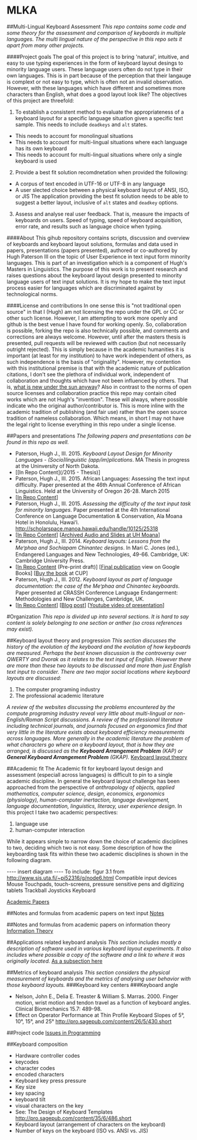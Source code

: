 # MLKA
##Multi-Lingual Keyboard Assessment
_This repo contains some code and some theory for the assessment and comparison of keyboards in multiple languages. The multi lingual nature of the perspective in this repo sets it apart from many other projects._

####Project goals
The goal of this project is to bring 'natural', intuitive, and easy to use typing experiences in the form of keyboard layout desings to minority language users. These language users often do not type in their own languages. This is in part because of the perception that their langauge is complext or not easy to type, which is often not an invalid observation. However, with these languages which have different and sometimes more characters than English, what does a good layout look like?
The objectives of this project are threefold:

1. To establish a consistent method to evaluate the appropriateness of a keyboard layout for a specific language situation given a specific text sample. This needs to include `deadkeys` and `alt` states.
 * This needs to account for monolingual situations
 * This needs to account for multi-lingual situations where each language has its own keyboard
 * This needs to account for multi-lingual situations where only a single keyboard is used
2. Provide a best fit solution recomdnetation when provided the following:
 * A corpus of text encoded in UTF-16 or UTF-8 in any language
 * A user slected choice between a physical keyboard layout of ANSI, ISO, or JIS
The application providing the best fit solution needs to be able to suggest a better layout, inclusive of `alt` states and `deadkey` options.
3. Assess and analyse real user feedback. That is, measure the impacts of keyboards on users. Speed of typing, speed of keyboard acquisition, error rate, and results such as language choice when typing.

####About
This gihub repository contains scripts, discussion and overview of keyboards and keyboard layout solutions, formulas and data used in papers, presentations (papers presented), authored or co-authored by Hugh Paterson III on the topic of User Experience in text input form minority languages. This is part of an investigation which is a component of Hugh's Masters in Linguistics.
The purpose of this work is to present research and raises questions about the keyboard layout design presented to minority language users of text input solutions. It is my hope to make the text input process easier for languages which are discriminated against by technological norms.

####License and contributions
In one sense this is "not traditional open source" in that I (Hugh) am not licensing the repo under the GPL or CC or other such license. However, I am attempting to work more openly and github is the best venue I have found for working openly. So, collaboration is possible, forking the repo is also technically possible, and comments and corrections are always welcome. However, until after the masters thesis is presented, pull requests will be reviewed with caution (but not necessarily outright rejected). This is simply because in the academic humanities it is important (at least for my institution) to have work independent of others, as such independence is the basis of "originality". However, my contention with this institutional premise is that with the academic nature of publication citations, I don't see the plethora of individual work, independent of collaboration and thoughts which have not been influenced by others. That is, [what is new under the sun anyway](https://youtu.be/c7g_oViD00I?t=8s)?
Also in contrast to the norms of open source licenses and collaboration practice this repo may contain cited works which are not Hugh's "invention". These will always, where possible indicate who the original author/contributor is. This is more inline with the academic tradition of publishing (and fair use) rather than the open source tradition of nameless collaboration. Which means, in short I may not have the legal right to license everything in this repo under a single license.

##Papers and presentations
_The following papers and presentations can be found in this repo as well._
* Paterson, Hugh J., III. 2015. _Keyboard Layout Design for Minority Languages - (Socio)linguistic (app/im)plications_. MA Thesis in progress at the Uninversity of North Dakota.
 * [[In Repo Content](/2015 - Thesis)]
* Paterson, Hugh J., III. 2015. African Languages: Assessing the text input difficulty. Paper presented at the 46th  Annual Conference of African Linguistics. Held at the University of Oregon  26-28. March 2015
 * [[In Repo Content](/2015%20-%20Paper%20presented%20at%20ACAL46)]
* Paterson, Hugh J., III. 2015. _Assessing the difficulty of the text input task for minority languages_. Paper presented at the 4th International Conference on Language Documentation & Conservation, Ala Moana Hotel in Honolulu, Hawai‘i. http://scholarspace.manoa.hawaii.edu/handle/10125/25318
 * [[In Repo Content](2015%20-%20ICLDC%20-%20Assessing%20the%20difficulty%20Presentation)] [[Archived Audio and Slides at UH Moana](http://scholarspace.manoa.hawaii.edu/handle/10125/25318)]
* Paterson, Hugh J., III. 2014. _Keyboard layouts: Lessons from the Meꞌphaa and Sochiapam Chinantec designs_. In Mari C. Jones (ed.), Endangered Languages and New Technologies, 49-66. Cambridge, UK: Cambridge University Press.
 * [[In Repo Content](2014%20-%20Publication%20%20-%20Submission%20(Not%20final%20publication%20version)/Second%20(shorter)%20Paper/Final%20submission) (Pre-print draft)] [[Final publication](https://books.google.com/books?id=HpBEBQAAQBAJ&pg=PA49&dq=hugh+Paterson+III&hl=en&sa=X&ei=hDgOVbWpD8r9yQS9g4KYAg&ved=0CCQQ6AEwAQ#v=onepage&q=hugh%20Paterson%20III&f=false) view on Google Books] [[Buy the book](http://www.cambridge.org/US/academic/subjects/languages-linguistics/sociolinguistics/endangered-languages-and-new-technologies) at CUP]
* Paterson, Hugh J., III. 2012. _Keyboard layout as part of language documentation: the case of the Meꞌphaa and Chinantec keyboards_. Paper presented at CRASSH Conference Language Endangerment: Methodologies and New Challenges, Cambridge, UK.
 * [[In Repo Content](/2012%20-%20Paper%20presented%20at%20CRASSH)] [[Blog post](http://hugh.thejourneyler.org/2012/keyboard-design-for-minority-languages/)] [[Youtube video of presentation](http://youtu.be/_Z5n77NPZC0)]

#Organization
_This repo is divided up into several sections. It is hard to say content is solely belonging to one section or anther (so cross references may exist)._

##Keyboard layout theory and progression
_This section discusses the history of the evolution of the keyboard and the evolution of how keyboards are measured. Perhaps the best known discussion is the controversy over QWERTY and Dvorak as it relates to the text input of English. However there are more than these two layouts to be discussed and more than just English text input to consider._
_There are two major social locations where keyboard layouts are discussed:_
  1. The computer programing industry
  2. The professional academic literature

_A review of the websites discussing the problems encountered by the compute programing industry reveal very little about multi-lingual or non-English/Roman Script discussions. A review of the professional literature including technical journals, and journals focused on ergonomics find that very little in the literature exists about keyboard efficiency measurements across languages. More generally in the academic literature the problem of what characters go where on a keyboard layout, that is how they are arranged, is discussed as the **Keyboard Arrangement Problem** (KAP) or **General Keyboard Arrangement Problem** (GKAP)._
[Keyboard layout theory](/KeyboardLayoutTheory.md)

##Academic fit
The Academic fit for keyboard layout design and assessment (especiall across languages) is difficult to pin to a single academic discipline. In general the keyboard layout challenge has been approached from the perspective of _anthropology of objects, applied mathematics, computer science, design, economics, ergonomics (physiology), human-computer inertaction, language development, language documentation, linguistics, literacy, user experience design_. In this project I take two academic perspectives: 
 1. language use
 2. human-computer interaction

While it appears simple to narrow down the choice of academic disciplines to two, deciding which two is not easy. Some description of how the keyboarding task fits within these two academic disciplines is shown in the following diagram.


---- insert diagram ---- 
 To include: figur 3.1 from http://www.sis.uta.fi/~pi52316/g/node6.html
Compatible input devices
Mouse
Touchpads, touch-screens, pressure sensitive pens and digitizing tablets
Trackball
Joysticks
Keyboard

[Academic Papers](/AcademicPapersToCheckOut.md)

##Notes and formulas from academic papers on text input
[Notes](/notes.md)

##Notes and formulas from academic papers on information theory
[Information Theory](/InformationTheory.md)

##Applications related keyboard analysis
_This section includes mostly a description of software used in various keyboard layout experiments. It also includes where possible a copy of the software and a link to where it was originally located._
[As a subsection here](/ReferencesAndLinks.md)

##Metrics of keyboard analysis
_This section considers the physical measurement of keyboards and the metrics of analysing user behavior with those keybaord layouts._
###Keyboard key centers
###Keyboard angle
* Nelson, John E., Delia E. Treaster & William S. Marras. 2000. Finger motion, wrist motion and tendon travel as a function of keyboard angles. Clinical Biomechanics 15.7: 489-98.
* Effect on Operator Performance at Thin Profile Keyboard Slopes of 5°, 10°, 15°, and 25° http://pro.sagepub.com/content/26/5/430.short

##Project code
[Issues in Programming](/PythonHelps.md)

##Keyboard composition
* Hardware controller codes
* keycodes
* character codes
* encoded characters
* Keyboard key press pressure
* Key size
* key spacing
* keyboard tilt
* visual characters on the key
 * See: The Design of Keyboard Templates http://pro.sagepub.com/content/35/6/486.short
* Keyboard layout (arrangement of characters on the keyboard)
* Number of keys on the keyboard (ISO vs. ANSI vs. JIS)
